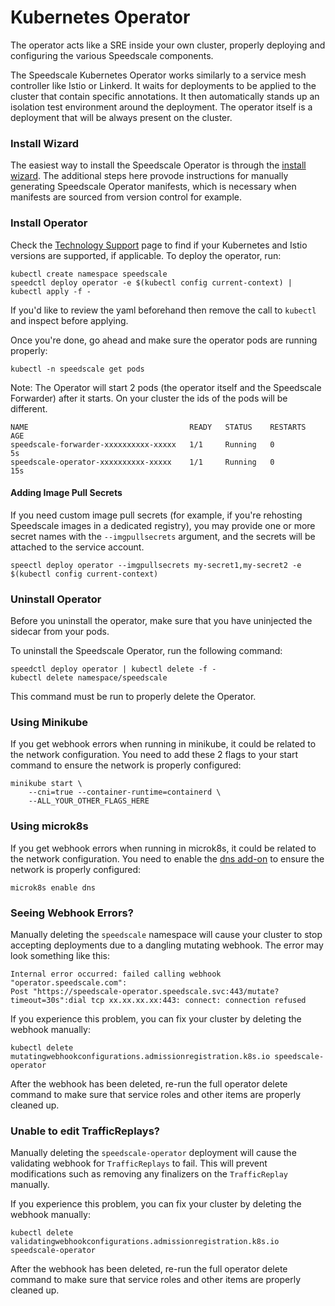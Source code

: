 
# Kubernetes Operator

The operator acts like a SRE inside your own cluster, properly deploying and
configuring the various Speedscale components.

The Speedscale Kubernetes Operator works similarly to a service mesh controller like Istio or Linkerd. It waits for deployments to be applied to the cluster that contain specific annotations. It then automatically stands up an isolation test environment around the deployment. The operator itself is a deployment that will be always present on the cluster.

### Install Wizard

The easiest way to install the Speedscale Operator is through the [install wizard](./install-wizard.md).
The additional steps here provode instructions for manually generating Speedscale Operator manifests, which
is necessary when manifests are sourced from version control for example.

### Install Operator <a href="#install-operator" id="install-operator"></a>

Check the [Technology Support](../reference/technology-support.md) page to find if your Kubernetes and Istio versions are supported, if applicable. To deploy the operator, run:

```
kubectl create namespace speedscale
speedctl deploy operator -e $(kubectl config current-context) | kubectl apply -f -
```

If you'd like to review the yaml beforehand then remove the call to `kubectl` and inspect before applying.

Once you're done, go ahead and make sure the operator pods are running properly:

```
kubectl -n speedscale get pods
```

Note: The Operator will start 2 pods (the operator itself and the Speedscale Forwarder) after it starts. On your cluster the ids of the pods will be different.

```
NAME                                    READY   STATUS    RESTARTS   AGE
speedscale-forwarder-xxxxxxxxxx-xxxxx   1/1     Running   0          5s
speedscale-operator-xxxxxxxxxx-xxxxx    1/1     Running   0          15s
```

#### Adding Image Pull Secrets <a href="#add-img-pull-secrets" id="add-img-pull-secrets"></a>

If you need custom image pull secrets (for example, if you're rehosting Speedscale images in a dedicated registry), you may provide one or more secret names with the `--imgpullsecrets` argument, and the secrets will be attached to the service account.

```
speectl deploy operator --imgpullsecrets my-secret1,my-secret2 -e $(kubectl config current-context)
```

### Uninstall Operator <a href="#uninstall-operator" id="uninstall-operator"></a>

Before you uninstall the operator, make sure that you have uninjected the sidecar from your pods.

To uninstall the Speedscale Operator, run the following command:

```
speedctl deploy operator | kubectl delete -f -
kubectl delete namespace/speedscale
```

This command must be run to properly delete the Operator.

### Using Minikube <a href="#webhook-errors" id="webhook-errors"></a>

If you get webhook errors when running in minikube, it could be related to the network configuration. You need to add these 2 flags to your start command to ensure the network is properly configured:

```
minikube start \
    --cni=true --container-runtime=containerd \
    --ALL_YOUR_OTHER_FLAGS_HERE
```

### Using microk8s <a href="#webhook-errors" id="webhook-errors"></a>

If you get webhook errors when running in microk8s, it could be related to the network configuration. You need to enable the [dns add-on](https://microk8s.io/docs/addon-dns) to ensure the network is properly configured:

```
microk8s enable dns
```

### Seeing Webhook Errors? <a href="#webhook-errors" id="webhook-errors"></a>

Manually deleting the `speedscale` namespace will cause your cluster to stop accepting deployments due to a dangling mutating webhook. The error may look something like this:

```
Internal error occurred: failed calling webhook "operator.speedscale.com":
Post "https://speedscale-operator.speedscale.svc:443/mutate?timeout=30s":dial tcp xx.xx.xx.xx:443: connect: connection refused
```

If you experience this problem, you can fix your cluster by deleting the webhook manually:

```
kubectl delete mutatingwebhookconfigurations.admissionregistration.k8s.io speedscale-operator
```

After the webhook has been deleted, re-run the full operator delete command to make sure that service roles and other items are properly cleaned up.

### Unable to edit TrafficReplays? <a href="edit-replays" id="edit-replays"></a>

Manually deleting the `speedscale-operator` deployment will cause the validating webhook for `TrafficReplays` to fail.
This will prevent modifications such as removing any finalizers on the `TrafficReplay` manually.

If you experience this problem, you can fix your cluster by deleting the webhook manually:

```
kubectl delete validatingwebhookconfigurations.admissionregistration.k8s.io speedscale-operator
```

After the webhook has been deleted, re-run the full operator delete command to make sure that service roles and other items are properly cleaned up.
